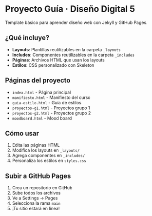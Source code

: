 # Proyecto Guía · Diseño Digital 5

Template básico para aprender diseño web con Jekyll y GitHub Pages.

## ¿Qué incluye?
- **Layouts**: Plantillas reutilizables en la carpeta `_layouts`
- **Includes**: Componentes reutilizables en la carpeta `_includes`
- **Páginas**: Archivos HTML que usan los layouts
- **Estilos**: CSS personalizado con Skeleton

## Páginas del proyecto
- `index.html` - Página principal
- `manifiesto.html` - Manifiesto del curso
- `guia-estilo.html` - Guía de estilos
- `proyectos-g1.html` - Proyectos grupo 1
- `proyectos-g2.html` - Proyectos grupo 2
- `moodboard.html` - Mood board

## Cómo usar
1. Edita las páginas HTML
2. Modifica los layouts en `_layouts/`
3. Agrega componentes en `_includes/`
4. Personaliza los estilos en `styles.css`

## Subir a GitHub Pages
1. Crea un repositorio en GitHub
2. Sube todos los archivos
3. Ve a Settings → Pages
4. Selecciona la rama `main`
5. ¡Tu sitio estará en línea!
